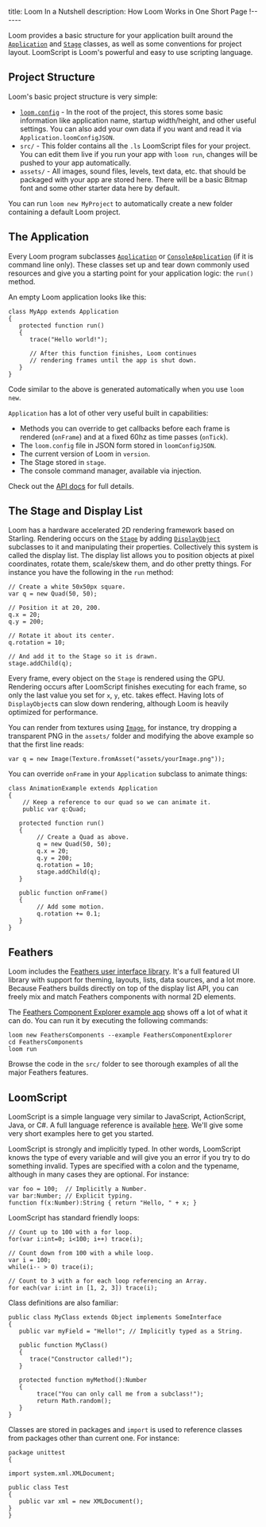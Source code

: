 title: Loom In a Nutshell
description: How Loom Works in One Short Page
!------

Loom provides a basic structure for your application built around the [`Application`](../../api/loom/Application.html) and [`Stage`](../../api/loom2d/display/Stage.html) classes, as well as some conventions for project layout. LoomScript is Loom's powerful and easy to use scripting language.

## Project Structure

Loom's basic project structure is very simple:

   * [`loom.config`](08_loom_config.html) - In the root of the project, this stores some basic information like application name, startup width/height, and other useful settings. You can also add your own data if you want and read it via `Application.loomConfigJSON`.
   * `src/` - This folder contains all the `.ls` LoomScript files for your project. You can edit them live if you run your app with `loom run`, changes will be pushed to your app automatically.
   * `assets/` - All images, sound files, levels, text data, etc. that should be packaged with your app are stored here. There will be a basic Bitmap font and some other starter data here by default.

You can run `loom new MyProject` to automatically create a new folder containing a default Loom project.

## The Application

Every Loom program subclasses [`Application`](../../api/loom/Application.html) or [`ConsoleApplication`](,,/../api/system/application/ConsoleApplication.html) (if it is command line only). These classes set up and tear down commonly used resources and give you a starting point for your application logic: the `run()` method.

An empty Loom application looks like this:

~~~as3
class MyApp extends Application
{
   protected function run()
   {
      trace("Hello world!");
      
      // After this function finishes, Loom continues
      // rendering frames until the app is shut down.
   }
}
~~~

Code similar to the above is generated automatically when you use `loom new`.

`Application` has a lot of other very useful built in capabilities:
   * Methods you can override to get callbacks before each frame is rendered (`onFrame`) and at a fixed 60hz as time passes (`onTick`).
   * The `loom.config` file in JSON form stored in `loomConfigJSON`.
   * The current version of Loom in `version`.
   * The Stage stored in `stage`.
   * The console command manager, available via injection.

Check out the [API docs](../../api/loom/Application.html) for full details.

## The Stage and Display List

Loom has a hardware accelerated 2D rendering framework based on Starling. Rendering occurs on the [`Stage`](../../api/loom2d/display/Stage.html) by adding [`DisplayObject`](../../api/loom2d/display/DisplayObject.html) subclasses to it and manipulating their properties. Collectively this system is called the display list. The display list allows you to position objects at pixel coordinates, rotate them, scale/skew them, and do other pretty things. For instance you have the following in the `run` method:

~~~as3
// Create a white 50x50px square.
var q = new Quad(50, 50);

// Position it at 20, 200.
q.x = 20;
q.y = 200;

// Rotate it about its center.
q.rotation = 10;

// And add it to the Stage so it is drawn.
stage.addChild(q);
~~~

Every frame, every object on the `Stage` is rendered using the GPU. Rendering occurs after LoomScript finishes executing for each frame, so only the last value you set for `x`, `y`, etc. takes effect. Having lots of `DisplayObject`s can slow down rendering, although Loom is heavily optimized for performance.

You can render from textures using [`Image`](../../api/loom2d/display/Image.html), for instance, try dropping a transparent PNG in the `assets/` folder and modifying the above example so that the first line reads:

~~~as3
var q = new Image(Texture.fromAsset("assets/yourImage.png"));
~~~

You can override `onFrame` in your `Application` subclass to animate things:

~~~as3
class AnimationExample extends Application
{
    // Keep a reference to our quad so we can animate it.
    public var q:Quad;

   protected function run()
   {
        // Create a Quad as above.
        q = new Quad(50, 50);
        q.x = 20;
        q.y = 200;
        q.rotation = 10;
        stage.addChild(q);
   }
   
   public function onFrame()
   {
        // Add some motion.
        q.rotation += 0.1;
   }
}
~~~

## Feathers

Loom includes the [Feathers user interface library](http://www.feathersui.com). It's a full featured UI library with support for theming, layouts, lists, data sources, and a lot more. Because Feathers builds directly on top of the display list API, you can freely mix and match Feathers components with normal 2D elements.

The [Feathers Component Explorer example app](../../examples/FeathersComponentExplorer/index.html) shows off a lot of what it can do. You can run it by executing the following commands:

~~~text
loom new FeathersComponents --example FeathersComponentExplorer
cd FeathersComponents
loom run
~~~

Browse the code in the `src/` folder to see thorough examples of all the major Feathers features.

## LoomScript

LoomScript is a simple language very similar to JavaScript, ActionScript, Java, or C#. A full language reference is available [here](../02_LoomScript/02_syntax.html). We'll give some very short examples here to get you started.

LoomScript is strongly and implicitly typed. In other words, LoomScript knows the type of every variable and will give you an error if you try to do something invalid. Types are specified with a colon and the typename, although in many cases they are optional. For instance:

~~~as3
var foo = 100;  // Implicitly a Number.
var bar:Number; // Explicit typing.
function f(x:Number):String { return "Hello, " + x; }
~~~

LoomScript has standard friendly loops:

~~~as3
// Count up to 100 with a for loop.
for(var i:int=0; i<100; i++) trace(i);

// Count down from 100 with a while loop.
var i = 100;
while(i-- > 0) trace(i);

// Count to 3 with a for each loop referencing an Array.
for each(var i:int in [1, 2, 3]) trace(i);
~~~

Class definitions are also familiar:

~~~as3
public class MyClass extends Object implements SomeInterface
{
   public var myField = "Hello!"; // Implicitly typed as a String.
   
   public function MyClass()
   {
      trace("Constructor called!");
   }
   
   protected function myMethod():Number
   {
        trace("You can only call me from a subclass!");
        return Math.random();
   }
}
~~~

Classes are stored in packages and `import` is used to reference classes from packages other than current one. For instance:

~~~as3
package unittest
{

import system.xml.XMLDocument;

public class Test
{
   public var xml = new XMLDocument();
}
}
~~~